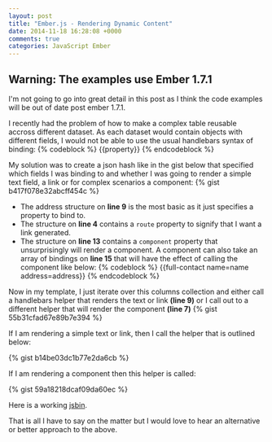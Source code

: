 ```yaml
---
layout: post
title: "Ember.js - Rendering Dynamic Content"
date: 2014-11-18 16:28:08 +0000
comments: true
categories: JavaScript Ember
---
```

## Warning: The examples use Ember 1.7.1

I'm not going to go into great detail in this post as I think the code examples will be out of date post ember 1.7.1.

I recently had the problem of how to make a complex table reusable accross different dataset.  As each dataset would contain objects with different fields, I would not be able to use the usual handlebars syntax of binding:
{% codeblock %}
&#123;&#123;property&#125;&#125;
{% endcodeblock %}

My solution  was to create a json hash like in the gist below that specified which fields I was binding to and whether I was going to render a simple text field, a link or for complex scenarios a component:
{% gist b417f078e32abcff454c %}
- The address structure on **line 9** is the most basic as it just specifies a property to bind to.
- The structure on **line 4** contains a ```route``` property to signify that I want a link generated.
- The structure on **line 13** contains a ```component``` property that unsurprisingly will render a component.  A component can also take an array of bindings on **line 15** that will have the effect of calling the component like below:
{% codeblock %}
&#123;&#123;full-contact name=name address=address&#125;&#125;
{% endcodeblock %}

Now in my template, I just iterate over this columns collection and either call a handlebars helper that renders the text or link **(line 9)** or I call out to a different helper that will render the component **(line 7)**
{% gist 55b31cfad67e89b7e394 %}

If I am rendering a simple text or link, then I call the helper that is outlined below:

{% gist b14be03dc1b77e2da6cb %}

If I am rendering a component then this helper is called:

{% gist 59a18218dcaf09da60ec %}

Here is a working <a href="http://jsbin.com/fitale/14/edit" target="new">jsbin</a>.

That is all I have to say on the matter but I would love to hear an alternative or better approach to the above.